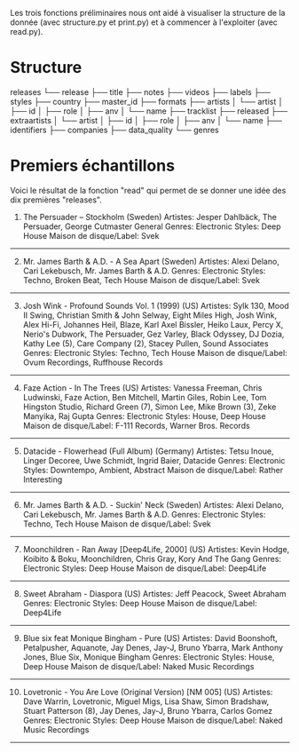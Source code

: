 Les trois fonctions préliminaires nous ont aidé à visualiser la structure de la donnée (avec structure.py et print.py) et à commencer à l'exploiter (avec read.py).

# Structure

releases
└── release
    ├── title
    ├── notes
    ├── videos
    ├── labels
    ├── styles
    ├── country
    ├── master_id
    ├── formats
    ├── artists
    │   └── artist
    │       ├── id
    │       ├── role
    │       ├── anv
    │       └── name
    ├── tracklist
    ├── released
    ├── extraartists
    │   └── artist
    │       ├── id
    │       ├── role
    │       ├── anv
    │       └── name
    ├── identifiers
    ├── companies
    ├── data_quality
    └── genres



# Premiers échantillons

Voici le résultat de la fonction "read" qui permet de se donner une idée des dix premières "releases".

1. The Persuader – Stockholm (Sweden)
   Artistes: Jesper Dahlbäck, The Persuader, George Cutmaster General
   Genres: Electronic
   Styles: Deep House
   Maison de disque/Label: Svek
--------------------------------------------------------------------------------
2. Mr. James Barth & A.D. - A Sea Apart (Sweden)
   Artistes: Alexi Delano, Cari Lekebusch, Mr. James Barth & A.D.
   Genres: Electronic
   Styles: Techno, Broken Beat, Tech House
   Maison de disque/Label: Svek
--------------------------------------------------------------------------------
3. Josh Wink - Profound Sounds Vol. 1 (1999) (US)
   Artistes: Sylk 130, Mood II Swing, Christian Smith & John Selway, Eight Miles High, Josh Wink, Alex Hi-Fi, Johannes Heil, Blaze, Karl Axel Bissler, Heiko Laux, Percy X, Nerio's Dubwork, The Persuader, Gez Varley, Black Odyssey, DJ Dozia, Kathy Lee (5), Care Company (2), Stacey Pullen, Sound Associates
   Genres: Electronic
   Styles: Techno, Tech House
   Maison de disque/Label: Ovum Recordings, Ruffhouse Records
--------------------------------------------------------------------------------
4. Faze Action - In The Trees (US)
   Artistes: Vanessa Freeman, Chris Ludwinski, Faze Action, Ben Mitchell, Martin Giles, Robin Lee, Tom Hingston Studio, Richard Green (7), Simon Lee, Mike Brown (3), Zeke Manyika, Raj Gupta
   Genres: Electronic
   Styles: House, Deep House
   Maison de disque/Label: F-111 Records, Warner Bros. Records
--------------------------------------------------------------------------------
5. Datacide - Flowerhead (Full Album) (Germany)
   Artistes: Tetsu Inoue, Linger Decoree, Uwe Schmidt, Ingrid Baier, Datacide
   Genres: Electronic
   Styles: Downtempo, Ambient, Abstract
   Maison de disque/Label: Rather Interesting
--------------------------------------------------------------------------------
6. Mr. James Barth & A.D. - Suckin' Neck (Sweden)
   Artistes: Alexi Delano, Cari Lekebusch, Mr. James Barth & A.D.
   Genres: Electronic
   Styles: Techno, Tech House
   Maison de disque/Label: Svek
--------------------------------------------------------------------------------
7. Moonchildren - Ran Away [Deep4Life, 2000] (US)
   Artistes: Kevin Hodge, Koibito & Boku, Moonchildren, Chris Gray, Kory And The Gang
   Genres: Electronic
   Styles: Deep House
   Maison de disque/Label: Deep4Life
--------------------------------------------------------------------------------
8. Sweet Abraham  -  Diaspora (US)
   Artistes: Jeff Peacock, Sweet Abraham
   Genres: Electronic
   Styles: Deep House
   Maison de disque/Label: Deep4Life
--------------------------------------------------------------------------------
9. Blue six feat Monique Bingham - Pure (US)
   Artistes: David Boonshoft, Petalpusher, Aquanote, Jay Denes, Jay-J, Bruno Ybarra, Mark Anthony Jones, Blue Six, Monique Bingham
   Genres: Electronic
   Styles: House, Deep House
   Maison de disque/Label: Naked Music Recordings
--------------------------------------------------------------------------------
10. Lovetronic - You Are Love (Original Version) [NM 005] (US)
   Artistes: Dave Warrin, Lovetronic, Miguel Migs, Lisa Shaw, Simon Bradshaw, Stuart Patterson (8), Jay Denes, Jay-J, Bruno Ybarra, Carlos Gomez
   Genres: Electronic
   Styles: Deep House
   Maison de disque/Label: Naked Music Recordings
--------------------------------------------------------------------------------